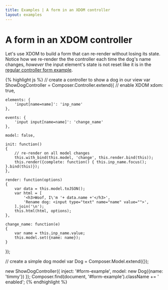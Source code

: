 ```yaml
---
title: Examples | A form in an XDOM controller
layout: examples
---
```


# A form in an XDOM controller

Let's use XDOM to build a form that can re-render without losing its state.
Notice how we re-render the the controller each time the dog's name changes,
*however* the input element's state is not reset like it is in the [regular
controller form example](/composer.js/examples/controller-form).

<div id="form-example" class="example fade"></div>

{% highlight js %}
// create a controller to show a dog in our view
var ShowDogController = Composer.Controller.extend({
    // enable XDOM
    xdom: true,

    elements: {
        'input[name=name]': 'inp_name'
    },

    events: {
        'input input[name=name]': 'change_name'
    },

    model: false,

    init: function()
    {
        // re-render on all model changes
        this.with_bind(this.model, 'change', this.render.bind(this));
        this.render({complete: function() { this.inp_name.focus(); }.bind(this)});
    },

    render: function(options)
    {
        var data = this.model.toJSON();
        var html = [
            '<h3>Woof, I\'m '+ data.name +'</h3>',
            'Rename dog: <input type="text" name="name" value="">',
        ].join('\n');
        this.html(html, options);
    },

    change_name: function(e)
    {
        var name = this.inp_name.value;
        this.model.set({name: name});
    }
});

// create a simple dog model
var Dog = Composer.Model.extend({});

new ShowDogController({
    inject: '#form-example',
    model: new Dog({name: 'timmy'})
});
Composer.find(document, '#form-example').className += ' enabled';
{% endhighlight %}

